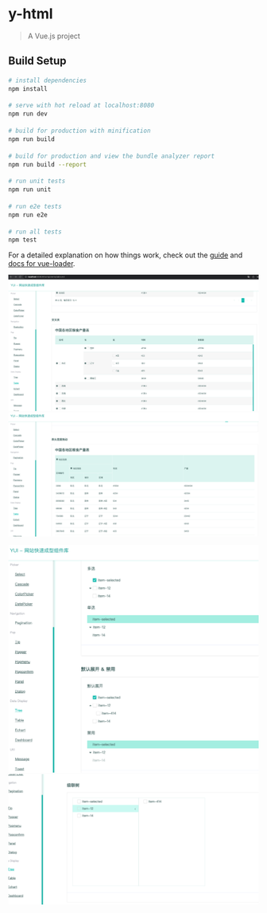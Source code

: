 # y-html

> A Vue.js project

## Build Setup

``` bash
# install dependencies
npm install

# serve with hot reload at localhost:8080
npm run dev

# build for production with minification
npm run build

# build for production and view the bundle analyzer report
npm run build --report

# run unit tests
npm run unit

# run e2e tests
npm run e2e

# run all tests
npm test
```

For a detailed explanation on how things work, check out the [guide](http://vuejs-templates.github.io/webpack/) and [docs for vue-loader](http://vuejs.github.io/vue-loader).


![Image text](https://raw.githubusercontent.com/gavinMuYi/YHTML/master/static/img/table1.png)
![Image text](https://raw.githubusercontent.com/gavinMuYi/YHTML/master/static/img/table2.png)

![Image text](https://raw.githubusercontent.com/gavinMuYi/YHTML/master/static/img/tree1.png)
![Image text](https://raw.githubusercontent.com/gavinMuYi/YHTML/master/static/img/tree2.png)
